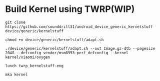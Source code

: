 # Build Kernel using TWRP(WIP)

```git clone https://github.com/sounddrill31/android_device_generic_kernelstuff device/generic/kernelstuff```

```chmod +x device/generic/kernelstuff/adapt.sh```

```./device/generic/kernelstuff/adapt.sh --out Image.gz-dtb --pagesize 2048 --defconfig vendor/msm8953-perf_defconfig --kernel kernel/xiaomi/oxygen```

```lunch twrp_kernelstuff-eng```

```mka kernel```
